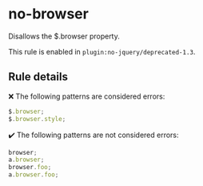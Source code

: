# no-browser

Disallows the $.browser property.

This rule is enabled in `plugin:no-jquery/deprecated-1.3`.

## Rule details

❌ The following patterns are considered errors:
```js
$.browser;
$.browser.style;
```

✔️ The following patterns are not considered errors:
```js
browser;
a.browser;
browser.foo;
a.browser.foo;
```

